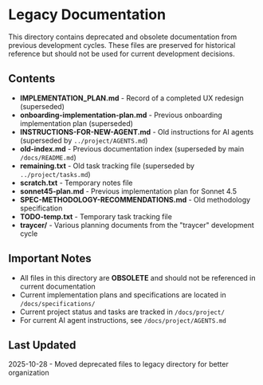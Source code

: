 # Legacy Documentation

This directory contains deprecated and obsolete documentation from previous development cycles. These files are preserved for historical reference but should not be used for current development decisions.

## Contents

- **IMPLEMENTATION_PLAN.md** - Record of a completed UX redesign (superseded)
- **onboarding-implementation-plan.md** - Previous onboarding implementation plan (superseded)
- **INSTRUCTIONS-FOR-NEW-AGENT.md** - Old instructions for AI agents (superseded by `../project/AGENTS.md`)
- **old-index.md** - Previous documentation index (superseded by main `/docs/README.md`)
- **remaining.txt** - Old task tracking file (superseded by `../project/tasks.md`)
- **scratch.txt** - Temporary notes file
- **sonnet45-plan.md** - Previous implementation plan for Sonnet 4.5
- **SPEC-METHODOLOGY-RECOMMENDATIONS.md** - Old methodology specification
- **TODO-temp.txt** - Temporary task tracking file
- **traycer/** - Various planning documents from the "traycer" development cycle

## Important Notes

- All files in this directory are **OBSOLETE** and should not be referenced in current documentation
- Current implementation plans and specifications are located in `/docs/specifications/`
- Current project status and tasks are tracked in `/docs/project/`
- For current AI agent instructions, see `/docs/project/AGENTS.md`

## Last Updated

2025-10-28 - Moved deprecated files to legacy directory for better organization